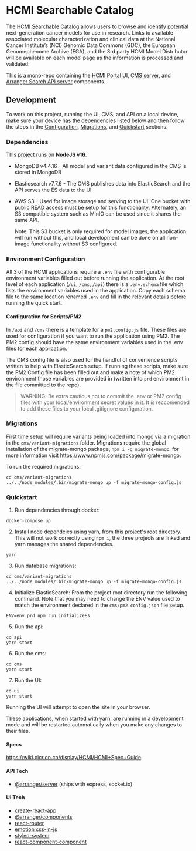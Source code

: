 # HCMI Searchable Catalog

The [HCMI Searchable Catalog ](https://hcmi-searchable-catalog.nci.nih.gov/) allows users to browse and identify potential next-generation cancer models for use in research. Links to available associated molecular characterization and clinical data at the National Cancer Institute’s (NCI) Genomic Data Commons (GDC), the European Genomephenome Archive (EGA), and the 3rd party HCMI Model Distributor will be available on each model page as the information is processed and validated.

This is a mono-repo containing the [HCMI Portal UI](ui), [CMS server](cms), and [Arranger Search API server](api) components.

## Development

To work on this project, running the UI, CMS, and API on a local device, make sure your device has the dependencies listed below and then follow the steps in the [Configuration](#Configuration), [Migrations](#Migrations), and [Quickstart](#Quickstart) sections.

### Dependencies

This project runs on **NodeJS v16**.

- MongoDB v4.4.16 - All model and variant data configured in the CMS is stored in MongoDB
- Elasticsearch v7.7.6 - The CMS publishes data into ElasticSearch and the API serves the ES data to the UI
- AWS S3 - Used for image storage and serving to the UI. One bucket with public READ access must be setup for this functionality. Alternately, an S3 compatible system such as MinIO can be used since it shares the same API.

  Note: This S3 bucket is only required for model images; the application will run without this, and local development can be done on all non-image functionality without S3 configured.

### Environment Configuration

All 3 of the HCMI applications require a `.env` file with configurable environment variables filled out before running the application. At the root level of each application (`/ui`, `/cms`, `/api`) there is a `.env.schema` file which lists the environment variables used in the application. Copy each schema file to the same location renamed `.env` and fill in the relevant details before running the quick start.

#### Configuration for Scripts/PM2

In `/api` and `/cms` there is a template for a `pm2.config.js` file. These files are used for configuration if you want to run the application using PM2. The PM2 config should have the same environment variables used in the .env files for each application.

The CMS config file is also used for the handful of convenience scripts written to help with ElasticSearch setup. If running these scripts, make sure the PM2 Config file has been filled out and make a note of which PM2 environment those variables are provided in (written into `prd` environment in the file committed to the repo).

> WARNING: Be extra cautious not to commit the .env or PM2 config files with your local/environment secret values in it. It is reccomended to add these files to your local .gitignore configuration.

### Migrations

First time setup will require variants being loaded into mongo via a migration in the `cms/variant-migrations` folder. Migrations require the global installation of the migrate-mongo package, `npm i -g migrate-mongo`. for more information visit https://www.npmjs.com/package/migrate-mongo.

To run the required migrations:

```
cd cms/variant-migrations
../../node_modules/.bin/migrate-mongo up -f migrate-mongo-config.js
```

### Quickstart

1. Run dependencies through docker:

```
docker-compose up
```

2. Install node dependcies using yarn, from this project's root directory. This will not work correctly using `npm i`, the three projects are linked and yarn manages the shared dependencies.

```
yarn
```

3. Run database migrations:

```
cd cms/variant-migrations
../../node_modules/.bin/migrate-mongo up -f migrate-mongo-config.js
```

4. Initialize ElasticSearch:
   From the project root directory run the following command. Note that you may need to change the ENV value used to match the environment declared in the `cms/pm2.config.json` file setup.

```
ENV=env_prd npm run initializeEs
```

5. Run the api:

```
cd api
yarn start
```

6. Run the cms:

```
cd cms
yarn start
```

7. Run the UI:

```
cd ui
yarn start
```

Running the UI will attempt to open the site in your browser.

These applications, when started with yarn, are running in a development mode and will be restarted automatically when you make any changes to their files.

#### Specs

https://wiki.oicr.on.ca/display/HCMI/HCMI+Spec+Guide

#### API Tech

- [@arranger/server](https://github.com/overture-stack/arranger/tree/master/modules/server) (ships with express, socket.io)

#### UI Tech

- [create-react-app](https://github.com/facebook/create-react-app)
- [@arranger/components](https://github.com/overture-stack/arranger/tree/master/modules/components)
- [react-router](https://reacttraining.com/react-router/web/guides/philosophy)
- [emotion css-in-js](https://emotion.sh/docs)
- [styled-system](https://github.com/jxnblk/styled-system)
- [react-component-component](https://www.npmjs.com/package/react-component-component)
